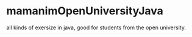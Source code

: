 # mamanimOpenUniversityJava
all kinds of exersize in java, good for students from the open university. 
